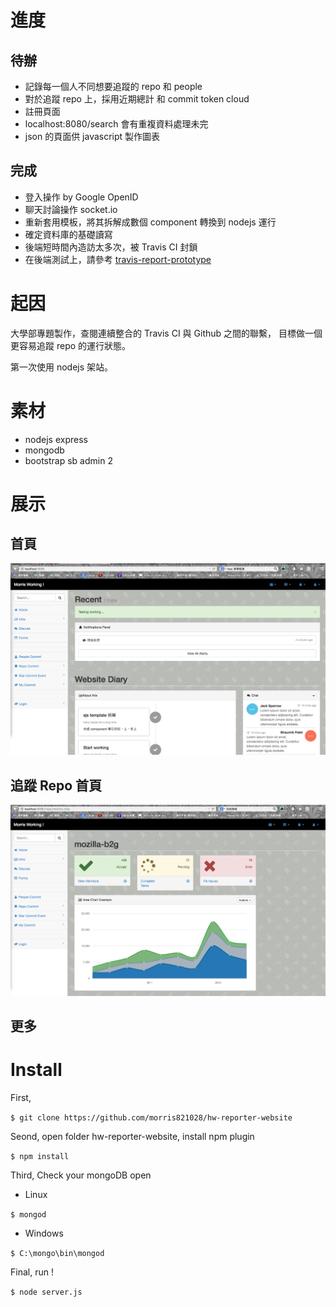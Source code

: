 進度
======
## 待辦 ##
* 記錄每一個人不同想要追蹤的 repo 和 people
* 對於追蹤 repo 上，採用近期總計 和 commit token cloud 
* 註冊頁面
* localhost:8080/search 會有重複資料處理未完
* json 的頁面供 javascript 製作圖表

## 完成 ##
* 登入操作 by Google OpenID
* 聊天討論操作 socket.io
* 重新套用模板，將其拆解成數個 component 轉換到 nodejs 運行
* 確定資料庫的基礎讀寫
* 後端短時間內造訪太多次，被 Travis CI 封鎖
* 在後端測試上，請參考 [travis-report-prototype](https://github.com/morris821028/travis-report-prototype)

起因
=====

大學部專題製作，查閱連續整合的 Travis CI 與 Github 之間的聯繫，
目標做一個更容易追蹤 repo 的運行狀態。

第一次使用 nodejs 架站。

素材
=====
* nodejs express 
* mongodb
* bootstrap sb admin 2

展示
=====

## 首頁 ##
![demo](demo/home.png)

## 追蹤 Repo 首頁 ##
![demo](demo/repo.png)

## 更多 ##

Install
=====

First,

`$ git clone https://github.com/morris821028/hw-reporter-website`

Seond, open folder hw-reporter-website, install npm plugin

`$ npm install`

Third, Check your mongoDB open

* Linux

`$ mongod`

* Windows

`$ C:\mongo\bin\mongod`

Final, run !

`$ node server.js`